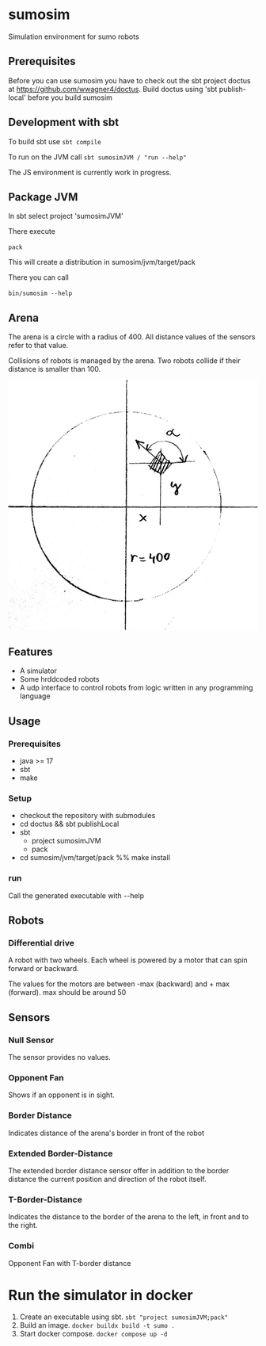 sumosim
=======

Simulation environment for sumo robots


## Prerequisites
Before you can use sumosim you have to check out the sbt project doctus at https://github.com/wwagner4/doctus. 
Build doctus using 'sbt publish-local' before you build sumosim

## Development with sbt
To build sbt use `sbt compile`

To run on the JVM call `sbt sumosimJVM / "run --help"`

The JS environment is currently work in progress.  

## Package JVM
In sbt select project 'sumosimJVM'

There execute

`pack`

This will create a distribution in sumosim/jvm/target/pack 

There you can call

`bin/sumosim --help`

## Arena

The arena is a circle with a radius of 400. All distance values
of the sensors refer to that value.

Collisions of robots is managed by the arena. Two robots collide if their distance is smaller than 100.

![arena](resources/sumosim-arena.jpg)

## Features
 * A simulator
 * Some hrddcoded robots 
 * A udp interface to control robots from logic written in any programming language

## Usage

### Prerequisites

 * java >= 17
 * sbt
 * make

### Setup

 * checkout the repository with submodules 
 * cd doctus && sbt publishLocal
 * sbt 
   * project sumosimJVM
   * pack
 * cd sumosim/jvm/target/pack %% make install
 
### run

Call the generated executable with --help

## Robots
### Differential drive
A robot with two wheels. Each wheel is powered by a motor that can spin forward or backward.

The values for the motors are between -max (backward) and + max (forward). max should be 
around 50

## Sensors
### Null Sensor
The sensor provides no values.

### Opponent Fan
Shows if an opponent is in sight.

### Border Distance
Indicates distance of the arena's border in front of the robot

### Extended Border-Distance
The extended border distance sensor offer in addition to the border
distance the current position and direction of the robot itself.

### T-Border-Distance
Indicates the distance to the border of the arena to the left, in front
and to the right. 

### Combi
Opponent Fan with T-border distance

# Run the simulator in docker

1) Create an executable using sbt. `sbt "project sumosimJVM;pack"`
2) Build an image. `docker buildx build -t sumo .`
3) Start docker compose. `docker compose up -d`

